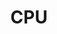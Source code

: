 ---
title: CPU
position: 1.4
type: 
description: Get CPU information
parameters:
  - name:
    content:
content_markdown: |-
  #### Returns a specific book from your collection.<br>
  #### Returns a specific book from your collection.<br>
  ##### Returns a specific book from your collection.<br>
  #### Returns a specific book from your collection.<br>
    ###### # Returns a specific book from your collection.<br> 
  ![API Image](/images/logo.png){:class="img-responsive"} <br>

  #### Returns a specific book from your collection.<br>
  #### Returns a specific book from your collection.<br>
  ##### Returns a specific book from your collection.<br>
  #### Returns a specific book from your collection.<br>
    ###### # Returns a specific book from your collection.<br> 
  ![API Image](/images/logo.png){:class="img-responsive"} <br>
  
left_code_blocks:
  - code_block: |-
      $.get("http://api.myapp.com/books/3", {
        token: "YOUR_APP_KEY",
      }, function(data) {
        alert(data);
      });
    title: jQuery
    language: javascript
right_code_blocks:
  - code_block: |2-
      {
        "id": 3,
        "title": "The Book Thief",
        "score": 4.3,
        "dateAdded": "5/1/2015"
      }
    title: Response
    language: json
  - code_block: |2-
      {
        "error": true,
        "message": "Book doesn't exist"
      }
    title: Error
    language: json
---